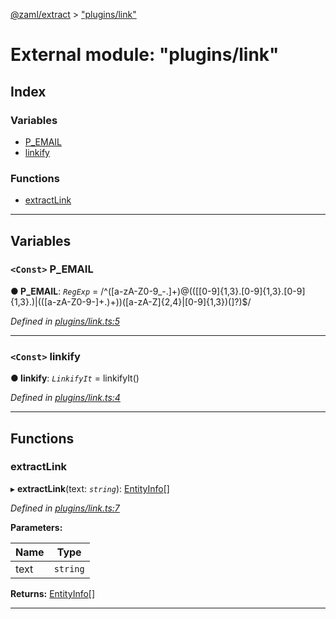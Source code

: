 [@zaml/extract](../README.md) > ["plugins/link"](../modules/_plugins_link_.md)

# External module: "plugins/link"

## Index

### Variables

* [P_EMAIL](_plugins_link_.md#p_email)
* [linkify](_plugins_link_.md#linkify)

### Functions

* [extractLink](_plugins_link_.md#extractlink)

---

## Variables

<a id="p_email"></a>

### `<Const>` P_EMAIL

**● P_EMAIL**: *`RegExp`* =  /^([a-zA-Z0-9_\-\.]+)@((\[[0-9]{1,3}\.[0-9]{1,3}\.[0-9]{1,3}\.)|(([a-zA-Z0-9\-]+\.)+))([a-zA-Z]{2,4}|[0-9]{1,3})(\]?)$/

*Defined in [plugins/link.ts:5](https://github.com/nexushubs/zaml-lang/blob/91fabd9/packages/zaml-extract/src/plugins/link.ts#L5)*

___
<a id="linkify"></a>

### `<Const>` linkify

**● linkify**: *`LinkifyIt`* =  linkifyIt()

*Defined in [plugins/link.ts:4](https://github.com/nexushubs/zaml-lang/blob/91fabd9/packages/zaml-extract/src/plugins/link.ts#L4)*

___

## Functions

<a id="extractlink"></a>

###  extractLink

▸ **extractLink**(text: *`string`*): [EntityInfo](../interfaces/_types_.entityinfo.md)[]

*Defined in [plugins/link.ts:7](https://github.com/nexushubs/zaml-lang/blob/91fabd9/packages/zaml-extract/src/plugins/link.ts#L7)*

**Parameters:**

| Name | Type |
| ------ | ------ |
| text | `string` |

**Returns:** [EntityInfo](../interfaces/_types_.entityinfo.md)[]

___

